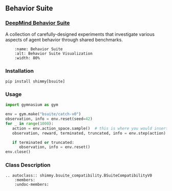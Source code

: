 ## Behavior Suite

### [DeepMind Behavior Suite](https://github.com/deepmind/bsuite)

A collection of carefully-designed experiments that investigate various aspects of agent behavior through shared benchmarks. 

```{figure} /_static/img/bsuite.png
    :name: Behavior Suite
    :alt: Behavior Suite Visualization
    :width: 80%
```

### Installation
```
pip install shimmy[bsuite]
```

### Usage
```python
import gymnasium as gym

env = gym.make("bsuite/catch-v0")
observation, info = env.reset(seed=42)
for _ in range(1000):
   action = env.action_space.sample()  # this is where you would insert your policy
   observation, reward, terminated, truncated, info = env.step(action)

   if terminated or truncated:
      observation, info = env.reset()
env.close()
```

### Class Description

```{eval-rst}
.. autoclass:: shimmy.bsuite_compatibility.BSuiteCompatibilityV0
    :members:
    :undoc-members:
```